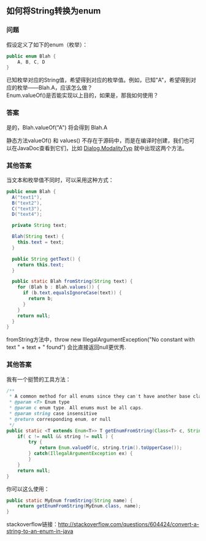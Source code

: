 ## 如何将String转换为enum

### 问题
假设定义了如下的enum（枚举）：

```java
public enum Blah {
    A, B, C, D
}
```
已知枚举对应的String值，希望得到对应的枚举值。例如，已知"A"，希望得到对应的枚举——Blah.A，应该怎么做？  
Enum.valueOf()是否能实现以上目的，如果是，那我如何使用？


### 答案
是的，Blah.valueOf("A") 将会得到 Blah.A

静态方法valueOf() 和 values() 不存在于源码中，而是在编译时创建，我们也可以在JavaDoc查看到它们，比如 [Dialog.ModalityTyp](http://docs.oracle.com/javase/7/docs/api/java/awt/Dialog.ModalityType.html) 就中出现这两个方法。

### 其他答案

当文本和枚举值不同时，可以采用这种方式：
```java
public enum Blah {
  A("text1"),
  B("text2"),
  C("text3"),
  D("text4");

  private String text;

  Blah(String text) {
    this.text = text;
  }

  public String getText() {
    return this.text;
  }

  public static Blah fromString(String text) {
    for (Blah b : Blah.values()) {
      if (b.text.equalsIgnoreCase(text)) {
        return b;
      }
    }
    return null;
  }
}
```
fromString方法中，throw new IllegalArgumentException("No constant with text " + text + " found") 会比直接返回null更优秀.

### 其他答案

我有一个挺赞的工具方法：
```java
/**
 * A common method for all enums since they can't have another base class
 * @param <T> Enum type
 * @param c enum type. All enums must be all caps.
 * @param string case insensitive
 * @return corresponding enum, or null
 */
public static <T extends Enum<T>> T getEnumFromString(Class<T> c, String string) {
    if( c != null && string != null ) {
        try {
            return Enum.valueOf(c, string.trim().toUpperCase());
        } catch(IllegalArgumentException ex) {
        }
    }
    return null;
}
```

你可以这么使用：

```java
public static MyEnum fromString(String name) {
    return getEnumFromString(MyEnum.class, name);
}
```

stackoverflow链接：http://stackoverflow.com/questions/604424/convert-a-string-to-an-enum-in-java
